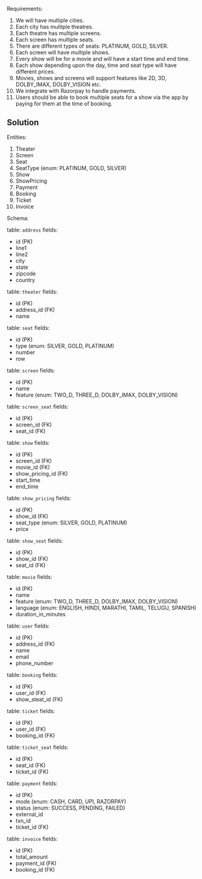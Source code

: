 Requirements:

1. We will have multiple cities.
2. Each city has mulitple theatres.
3. Each theatre has multiple screens.
4. Each screen has multiple seats.
5. There are different types of seats: PLATINUM, GOLD, SILVER.
6. Each screen will have multiple shows.
7. Every show will be for a movie and will have a start time and end time.
8. Each show depending upon the day, time and seat type will have different prices.
9. Movies, shows and screens will support features like 2D, 3D, DOLBY_IMAX, DOLBY_VISION etc.
10. We integrate with Razorpay to handle payments.
11. Users should be able to book multiple seats for a show via the app by paying for them at the time of booking.


## Solution 

Entities: 
1. Theater
2. Screen
3. Seat
4. SeatType (enum: PLATINUM, GOLD, SILVER)
5. Show
6. ShowPricing 
7. Payment
8. Booking 
9. Ticket
10. Invoice


Schema: 

table: `address`
fields: 
- id (PK)
- line1
- line2
- city
- state
- zipcode
- country

table: `theater`
fields: 
- id (PK)
- address_id (FK)
- name


table: `seat`
fields: 
- id (PK)
- type (enum: SILVER, GOLD, PLATINUM)
- number 
- row 

table: `screen`
fields: 
- id (PK)
- name 
- feature (enum: TWO_D, THREE_D, DOLBY_IMAX, DOLBY_VISION)

table: `screen_seat`
fields: 
- id (PK)
- screen_id (FK)
- seat_id (FK)

table: `show`
fields: 
- id (PK)
- screen_id (FK)
- movie_id (FK)
- show_pricing_id (FK)
- start_time 
- end_time

table: `show_pricing`
fields: 
- id (PK)
- show_id (FK)
- seat_type (enum: SILVER, GOLD, PLATINUM)
- price

table: `show_seat`
fields: 
- id (PK)
- show_id (FK)
- seat_id (FK)

table: `movie`
fields: 
- id (PK)
- name
- feature (enum: TWO_D, THREE_D, DOLBY_IMAX, DOLBY_VISION)
- language (enum: ENGLISH, HINDI, MARATHI, TAMIL, TELUGU, SPANISH)
- duration_in_minutes

table: `user`
fields: 
- id (PK)
- address_id (FK)
- name
- email
- phone_number

table: `booking`
fields: 
- id (PK)
- user_id (FK)
- show_steat_id (FK)

table: `ticket`
fields: 
- id (PK)
- user_id (FK)
- booking_id (FK)

table: `ticket_seat`
fields: 
- id (PK)
- seat_id (FK)
- ticket_id (FK)

table: `payment`
fields:
- id (PK)
- mode (enum: CASH, CARD, UPI, RAZORPAY)
- status (enum: SUCCESS, PENDING, FAILED)
- external_id 
- txn_id
- ticket_id (FK)

table: `invoice`
fields: 
- id (PK)
- total_amount
- payment_id (FK)
- booking_id (FK)

